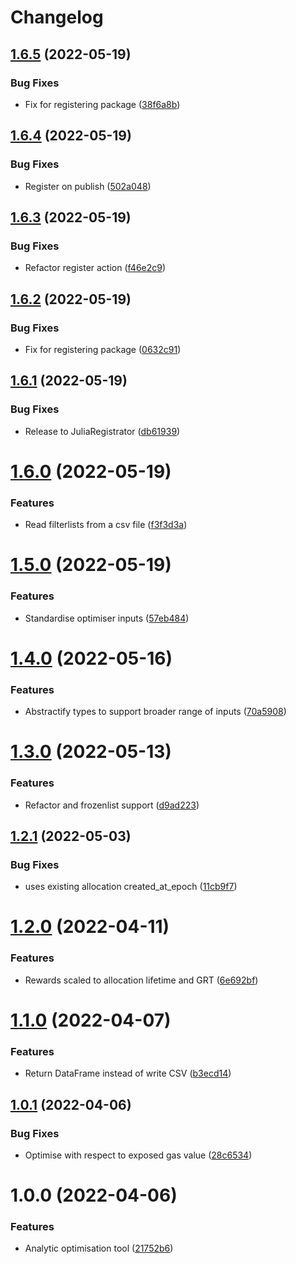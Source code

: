 # Changelog

## [1.6.5](https://github.com/graphprotocol/AllocationOpt.jl/compare/v1.6.4...v1.6.5) (2022-05-19)


### Bug Fixes

* Fix for registering package ([38f6a8b](https://github.com/graphprotocol/AllocationOpt.jl/commit/38f6a8b9ecd098fcd1e4f26b7d0b2377aa3688e2))

## [1.6.4](https://github.com/graphprotocol/AllocationOpt.jl/compare/v1.6.3...v1.6.4) (2022-05-19)


### Bug Fixes

* Register on publish ([502a048](https://github.com/graphprotocol/AllocationOpt.jl/commit/502a0482e02d8b5cf959c86f001f8fab20ead597))

## [1.6.3](https://github.com/graphprotocol/AllocationOpt.jl/compare/v1.6.2...v1.6.3) (2022-05-19)


### Bug Fixes

* Refactor register action ([f46e2c9](https://github.com/graphprotocol/AllocationOpt.jl/commit/f46e2c98c023d2be24a3e208f95e7904559f2dcd))

## [1.6.2](https://github.com/graphprotocol/AllocationOpt.jl/compare/v1.6.1...v1.6.2) (2022-05-19)


### Bug Fixes

* Fix for registering package ([0632c91](https://github.com/graphprotocol/AllocationOpt.jl/commit/0632c916490ba2ea937bbc36e7a65b0c685380e8))

## [1.6.1](https://github.com/graphprotocol/AllocationOpt.jl/compare/v1.6.0...v1.6.1) (2022-05-19)


### Bug Fixes

* Release to JuliaRegistrator ([db61939](https://github.com/graphprotocol/AllocationOpt.jl/commit/db61939eb7ebad428792395c8317c12695c246f2))

# [1.6.0](https://github.com/graphprotocol/AllocationOpt.jl/compare/v1.5.0...v1.6.0) (2022-05-19)


### Features

* Read filterlists from a csv file ([f3f3d3a](https://github.com/graphprotocol/AllocationOpt.jl/commit/f3f3d3a7fd1a1e0a11ace746a50028c795a09ea3))

# [1.5.0](https://github.com/graphprotocol/AllocationOpt.jl/compare/v1.4.0...v1.5.0) (2022-05-19)


### Features

* Standardise optimiser inputs ([57eb484](https://github.com/graphprotocol/AllocationOpt.jl/commit/57eb48463a5c0c2375af0acbeba7ad39592b7198))

# [1.4.0](https://github.com/graphprotocol/AllocationOpt.jl/compare/v1.3.0...v1.4.0) (2022-05-16)


### Features

* Abstractify types to support broader range of inputs ([70a5908](https://github.com/graphprotocol/AllocationOpt.jl/commit/70a59082985cf61bb41c1ef425abb2c6cfb1f0f4))

# [1.3.0](https://github.com/graphprotocol/AllocationOpt.jl/compare/v1.2.1...v1.3.0) (2022-05-13)


### Features

* Refactor and frozenlist support ([d9ad223](https://github.com/graphprotocol/AllocationOpt.jl/commit/d9ad22389db14743c8d3952080a518006dbc554a))

## [1.2.1](https://github.com/graphprotocol/AllocationOpt.jl/compare/v1.2.0...v1.2.1) (2022-05-03)


### Bug Fixes

* uses existing allocation created_at_epoch ([11cb9f7](https://github.com/graphprotocol/AllocationOpt.jl/commit/11cb9f7cc2cba39cf42c24b00e7512a043fa4ded))

# [1.2.0](https://github.com/graphprotocol/AllocationOpt.jl/compare/v1.1.0...v1.2.0) (2022-04-11)


### Features

* Rewards scaled to allocation lifetime and GRT ([6e692bf](https://github.com/graphprotocol/AllocationOpt.jl/commit/6e692bf187ac3c460be3af86b7d3985dcb635ed5))

# [1.1.0](https://github.com/graphprotocol/AllocationOpt.jl/compare/v1.0.1...v1.1.0) (2022-04-07)


### Features

* Return DataFrame instead of write CSV ([b3ecd14](https://github.com/graphprotocol/AllocationOpt.jl/commit/b3ecd149f98bb5b8579c23edbbfa2d440873a43e))

## [1.0.1](https://github.com/graphprotocol/AllocationOpt.jl/compare/v1.0.0...v1.0.1) (2022-04-06)


### Bug Fixes

* Optimise with respect to exposed gas value ([28c6534](https://github.com/graphprotocol/AllocationOpt.jl/commit/28c653429f15fbe1f68af16e9f2b50aac7411293))

# 1.0.0 (2022-04-06)


### Features

* Analytic optimisation tool ([21752b6](https://github.com/graphprotocol/AllocationOpt.jl/commit/21752b65942ad81eb941ffd763aefe21d81c11d0))
